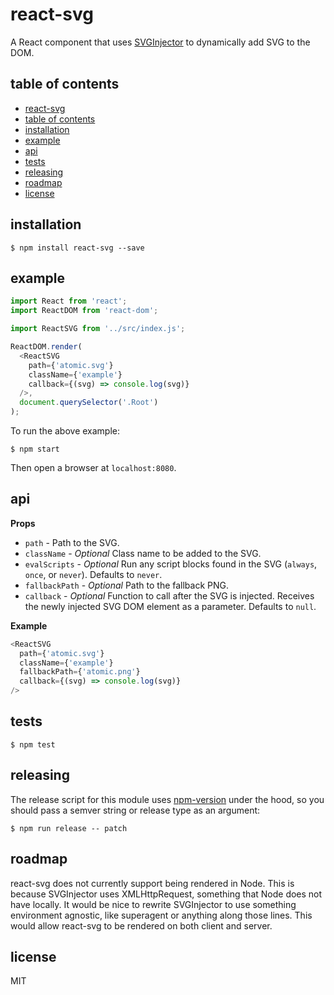 # react-svg

A React component that uses [SVGInjector](https://github.com/iconic/SVGInjector) to dynamically add SVG to the DOM. 

## table of contents

- [react-svg](#react-svg)
- [table of contents](#table-of-contents)
- [installation](#installation)
- [example](#example)
- [api](#api)
- [tests](#tests)
- [releasing](#releasing)
- [roadmap](#roadmap)
- [license](#license)

## installation

```
$ npm install react-svg --save
```

## example

```js
import React from 'react';
import ReactDOM from 'react-dom';

import ReactSVG from '../src/index.js';

ReactDOM.render(
  <ReactSVG
    path={'atomic.svg'}
    className={'example'}
    callback={(svg) => console.log(svg)}
  />,
  document.querySelector('.Root')
);
```

To run the above example:

```
$ npm start
```

Then open a browser at `localhost:8080`.

## api

__Props__

- `path` - Path to the SVG.
- `className` - *Optional* Class name to be added to the SVG.
- `evalScripts` - *Optional* Run any script blocks found in the SVG (`always`, `once`, or `never`). Defaults to `never`.
- `fallbackPath` - *Optional* Path to the fallback PNG.
- `callback` - *Optional* Function to call after the SVG is injected. Receives the newly injected SVG DOM element as a parameter. Defaults to `null`.

__Example__

```js
<ReactSVG
  path={'atomic.svg'}
  className={'example'}
  fallbackPath={'atomic.png'}
  callback={(svg) => console.log(svg)}
/>
```

## tests

```
$ npm test
```

## releasing

The release script for this module uses [npm-version](https://docs.npmjs.com/cli/version) under the hood, so you should pass a semver string or release type as an argument:

```
$ npm run release -- patch
```

## roadmap

react-svg does not currently support being rendered in Node. This is because SVGInjector uses XMLHttpRequest, something that Node does not have locally. It would be nice to rewrite SVGInjector to use something environment agnostic, like superagent or anything along those lines. This would allow react-svg to be rendered on both client and server.

## license

MIT

